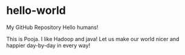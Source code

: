 # hello-world
My GitHub Repository
Hello humans!

This is Pooja. I like Hadoop and java! Let us make our world nicer and happier day-by-day in every way!
